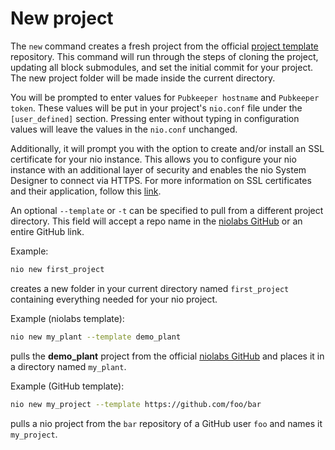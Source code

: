 # New project

The `new` command creates a fresh project from the official [project template](https://github.com/niolabs/project_template) repository. This command will run through the steps of cloning the project, updating all block submodules, and set the initial commit for your project. The new project folder will be made inside the current directory.

You will be prompted to enter values for `Pubkeeper hostname` and `Pubkeeper token`. These values will be put in your project's `nio.conf` file under the `[user_defined]` section. Pressing enter without typing in configuration values will leave the values in the `nio.conf` unchanged.

Additionally, it will prompt you with the option to create and/or install an SSL certificate for your nio instance.  This allows you to configure your nio instance with an additional layer of security and enables the nio System Designer to connect via HTTPS.  For more information on SSL certificates and their application, follow this [link](https://www.globalsign.com/en/ssl-information-center/what-is-an-ssl-certificate/).

An optional `--template` or `-t` can be specified to pull from a different project directory. This field will accept a repo name in the [niolabs GitHub](https://github.com/niolabs) or an entire GitHub link.

Example:
```bash
nio new first_project
```
creates a new folder in your current directory named `first_project` containing everything needed for your nio project.

Example (niolabs template):
```bash
nio new my_plant --template demo_plant
```

pulls the **demo_plant** project from the official [niolabs GitHub](https://github.com/niolabs/plant_demo) and places it in a directory named `my_plant`.

Example (GitHub template):
```bash
nio new my_project --template https://github.com/foo/bar
```

pulls a nio project from the `bar` repository of a GitHub user `foo` and names it `my_project`.
